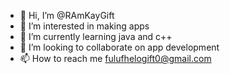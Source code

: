 - 👋 Hi, I’m @RAmKayGift
- 👀 I’m interested in making apps
- 🌱 I’m currently learning java and c++
- 💞️ I’m looking to collaborate on app development
- 📫 How to reach me fulufhelogift0@gmail.com

<!---
RAmKayGift/RAmKayGift is a ✨ special ✨ repository because its `README.md` (this file) appears on your GitHub profile.
You can click the Preview link to take a look at your changes.
--->
